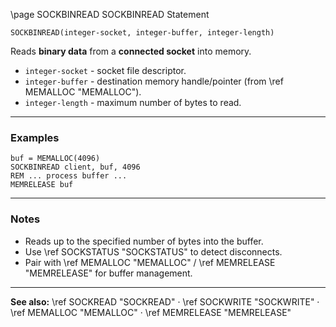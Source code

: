 \page SOCKBINREAD SOCKBINREAD Statement

```basic
SOCKBINREAD(integer-socket, integer-buffer, integer-length)
```

Reads **binary data** from a **connected socket** into memory.

* `integer-socket` - socket file descriptor.
* `integer-buffer` - destination memory handle/pointer (from \ref MEMALLOC "MEMALLOC").
* `integer-length` - maximum number of bytes to read.

---

### Examples

```basic
buf = MEMALLOC(4096)
SOCKBINREAD client, buf, 4096
REM ... process buffer ...
MEMRELEASE buf
```

---

### Notes

* Reads up to the specified number of bytes into the buffer.
* Use \ref SOCKSTATUS "SOCKSTATUS" to detect disconnects.
* Pair with \ref MEMALLOC "MEMALLOC" / \ref MEMRELEASE "MEMRELEASE" for buffer management.

---

**See also:**
\ref SOCKREAD "SOCKREAD" · \ref SOCKWRITE "SOCKWRITE" · \ref MEMALLOC "MEMALLOC" · \ref MEMRELEASE "MEMRELEASE"
